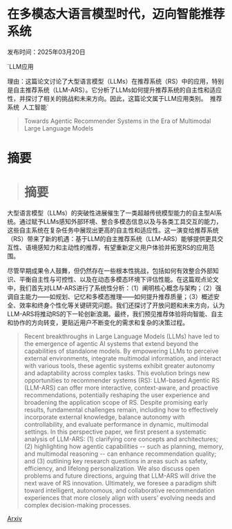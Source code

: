 # 在多模态大语言模型时代，迈向智能推荐系统

发布时间：2025年03月20日

`LLM应用

理由：这篇论文讨论了大型语言模型（LLMs）在推荐系统（RS）中的应用，特别是自主推荐系统（LLM-ARS）。它分析了LLMs如何提升推荐系统的自主性和适应性，并探讨了相关的挑战和未来方向。因此，这篇论文属于LLM应用类别。` `推荐系统` `人工智能`

> Towards Agentic Recommender Systems in the Era of Multimodal Large Language Models

# 摘要

> # 摘要
大型语言模型（LLMs）的突破性进展催生了一类超越传统模型能力的自主型AI系统。通过赋予LLMs感知外部环境、整合多模态信息以及与各类工具交互的能力，这些自主系统在复杂任务中展现出更高的自主性和适应性。这一演变给推荐系统（RS）带来了新的机遇：基于LLM的自主推荐系统（LLM-ARS）能够提供更具交互性、语境感知力和主动性的推荐，有望重新定义用户体验并拓宽RS的应用范围。

尽管早期成果令人鼓舞，但仍然存在一些根本性挑战，包括如何有效整合外部知识、平衡自主性与可控性、以及在动态多模态环境下评估性能。在这篇观点论文中，我们首先对LLM-ARS进行了系统性分析：（1）阐明核心概念与架构；（2）强调自主能力——如规划、记忆和多模态推理——如何提升推荐质量；（3）概述安全、效率和终身个性化等关键研究问题。我们还探讨了开放问题和未来方向，认为LLM-ARS将推动RS的下一轮创新浪潮。最终，我们预见推荐体验将向智能、自主和协作的方向转变，更贴近用户不断变化的需求和复杂的决策过程。

> Recent breakthroughs in Large Language Models (LLMs) have led to the emergence of agentic AI systems that extend beyond the capabilities of standalone models. By empowering LLMs to perceive external environments, integrate multimodal information, and interact with various tools, these agentic systems exhibit greater autonomy and adaptability across complex tasks. This evolution brings new opportunities to recommender systems (RS): LLM-based Agentic RS (LLM-ARS) can offer more interactive, context-aware, and proactive recommendations, potentially reshaping the user experience and broadening the application scope of RS. Despite promising early results, fundamental challenges remain, including how to effectively incorporate external knowledge, balance autonomy with controllability, and evaluate performance in dynamic, multimodal settings. In this perspective paper, we first present a systematic analysis of LLM-ARS: (1) clarifying core concepts and architectures; (2) highlighting how agentic capabilities -- such as planning, memory, and multimodal reasoning -- can enhance recommendation quality; and (3) outlining key research questions in areas such as safety, efficiency, and lifelong personalization. We also discuss open problems and future directions, arguing that LLM-ARS will drive the next wave of RS innovation. Ultimately, we foresee a paradigm shift toward intelligent, autonomous, and collaborative recommendation experiences that more closely align with users' evolving needs and complex decision-making processes.

[Arxiv](https://arxiv.org/abs/2503.16734)